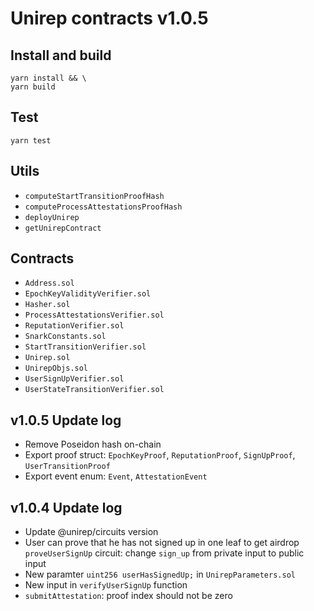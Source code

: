 # Unirep contracts v1.0.5

## Install and build
```shell
yarn install && \
yarn build
```

## Test
```shell
yarn test
```

## Utils
- `computeStartTransitionProofHash`
- `computeProcessAttestationsProofHash`
- `deployUnirep`
- `getUnirepContract`

## Contracts
- `Address.sol`
- `EpochKeyValidityVerifier.sol`
- `Hasher.sol`
- `ProcessAttestationsVerifier.sol`
- `ReputationVerifier.sol`
- `SnarkConstants.sol`
- `StartTransitionVerifier.sol`
- `Unirep.sol`
- `UnirepObjs.sol`
- `UserSignUpVerifier.sol`
- `UserStateTransitionVerifier.sol`

## v1.0.5 Update log
- Remove Poseidon hash on-chain
- Export proof struct: `EpochKeyProof`, `ReputationProof`, `SignUpProof`, `UserTransitionProof`
- Export event enum: `Event`, `AttestationEvent`

## v1.0.4 Update log
- Update @unirep/circuits version
- User can prove that he has not signed up in one leaf to get airdrop
  `proveUserSignUp` circuit: change `sign_up` from private input to public input
- New paramter `uint256 userHasSignedUp;` in `UnirepParameters.sol`
- New input in `verifyUserSignUp` function
- `submitAttestation`: proof index should not be zero